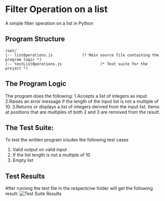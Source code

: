 # Filter Operation on a list 
A simple filter operation on a list in Python

## Program Structure
```
root/
|-- listOperations.js             (* Main source file containing the program logic *)
|-- testListOperations.js                 (* Test suite for the project *)

```

## The Program Logic
The program does the following:
1.Accepts a list of integers as input.
2.Raises an error message if the length of the input list is not a multiple of 10.
3.Returns or displays a list of integers derived from the input list. Items at positions that are multiples of both 2 and 3 are removed from the result.

## The Test Suite:
To test the written program icludes the following test cases
   1. Valid output on valid input
   2. If the list length is not a multiple of 10
   3. Empty list

## Test Results
After running the test file in the respectcive folder will get the following result:
![Test Suite Results]([https://github.com/IIITM-Jay/filterListJavaScript/blob/master/filterListJavascript.png](https://github.com/IIITM-Jay/filterListPython/blob/master/Screenshot%20from%202024-01-15%2020-06-30.png)https://github.com/IIITM-Jay/filterListPython/blob/master/Screenshot%20from%202024-01-15%2020-06-30.png)





